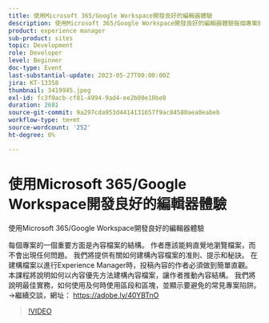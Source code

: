 ```yaml
---
title: 使用Microsoft 365/Google Workspace開發良好的編輯器體驗
description: 使用Microsoft 365/Google Workspace開發良好的編輯器體驗每個專案的一個重要面向是內容檔案的結構。 作者應該能夠直覺地瀏覽檔案，而不會出現任何問題。 我們將提供有關如何建構內容檔案的准則、提示和秘訣。 在建構檔案以進行Experience Manager時，投稿內容的作者必須做到簡單直觀。 本課程將說明如何以內容優先方法建構內容檔案，讓作者推動內容結構。 我們將說明最佳實務，如何使用及何時使用區段和區塊，並顯示要避免的常見專案陷阱。
product: experience manager
sub-product: sites
topic: Development
role: Developer
level: Beginner
doc-type: Event
last-substantial-update: 2023-05-27T00:00:00Z
jira: KT-13358
thumbnail: 3419945.jpeg
exl-id: fc3f0acb-cf81-4994-9ad4-ee2b00e10be8
duration: 2681
source-git-commit: 9a297cda953d4414131657f9ac84580aea0eabeb
workflow-type: tm+mt
source-wordcount: '252'
ht-degree: 0%

---
```


# 使用Microsoft 365/Google Workspace開發良好的編輯器體驗

使用Microsoft 365/Google Workspace開發良好的編輯器體驗

每個專案的一個重要方面是內容檔案的結構。 作者應該能夠直覺地瀏覽檔案，而不會出現任何問題。 我們將提供有關如何建構內容檔案的准則、提示和秘訣。 在建構檔案以進行Experience Manager時，投稿內容的作者必須做到簡單直觀。 本課程將說明如何以內容優先方法建構內容檔案，讓作者推動內容結構。 我們將說明最佳實務，如何使用及何時使用區段和區塊，並顯示要避免的常見專案陷阱。 →繼續交談，網址： https://adobe.ly/40YBTnO

>[!VIDEO](https://video.tv.adobe.com/v/3419945/?learn=on)

